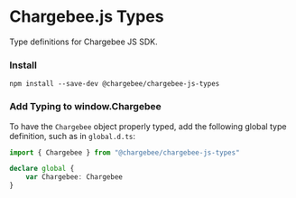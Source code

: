 # Chargebee.js Types

Type definitions for Chargebee JS SDK.

### Install

`npm install --save-dev @chargebee/chargebee-js-types`

### Add Typing to window.Chargebee

To have the `Chargebee` object properly typed, add the following global type definition, such as in `global.d.ts`:

```typescript
import { Chargebee } from "@chargebee/chargebee-js-types"

declare global {
	var Chargebee: Chargebee
}
```
